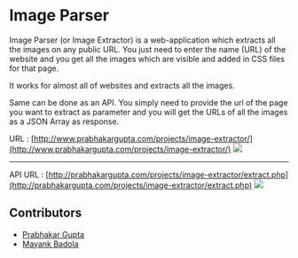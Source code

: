 # Image Parser
Image Parser (or Image Extractor) is a web-application which extracts all the images on any public URL.
You just need to enter the name (URL) of the website and you get all the images which are visible and added in CSS files for that page.

It works for almost all of websites and extracts all the images.

Same can be done as an API. You simply need to provide the url of the page you want to extract as parameter and you will get the URLs of all the images as a JSON Array as response.

URL : [http://www.prabhakargupta.com/projects/image-extractor/](http://www.prabhakargupta.com/projects/image-extractor/)
![](/sample/img/screenshot/screencapture-localhost-image-extractor-1453627899413.png?raw=true)

---

API URL : [http://prabhakargupta.com/projects/image-extractor/extract.php](http://prabhakargupta.com/projects/image-extractor/extract.php)
![](/sample/img/screenshot/screencapture-localhost-image-extractor-extract-php-1453627927292.png?raw=true)

## Contributors
 + [Prabhakar Gupta](https://github.com/prabhakar267/)
 + [Mayank Badola](https://github.com/mbad0la/)
